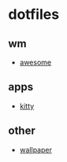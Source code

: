 # dotfiles

## wm

* [awesome](.config/awesome/)

## apps

* [kitty](.config/kitty/)

## other

* [wallpaper](.wallpaper/)
